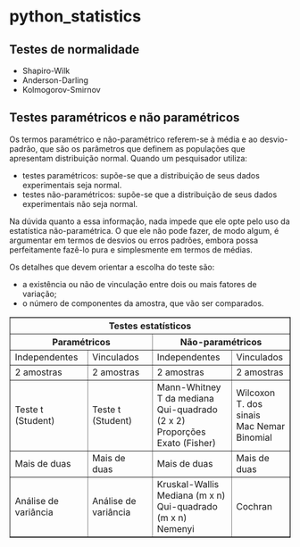 # python_statistics

## Testes de normalidade

- Shapiro-Wilk
- Anderson-Darling
- Kolmogorov-Smirnov

## Testes paramétricos e não paramétricos

Os termos paramétrico e não-paramétrico referem-se à média e ao desvio-padrão, que são os parâmetros que definem as populações que apresentam distribuição normal. 
Quando um pesquisador utiliza:

- testes paramétricos: supõe-se que a distribuição de seus dados experimentais seja normal.
- testes não-paramétricos: supõe-se que a distribuição de seus dados experimentais não seja normal.

Na dúvida quanto a essa informação, nada impede que ele opte pelo uso da estatística não-paramétrica. O que ele não pode fazer, de modo algum, é argumentar em termos de desvios ou erros padrões, embora possa perfeitamente fazê-lo pura e simplesmente em termos de médias.

Os detalhes que devem orientar a escolha do teste são:

- a existência ou não de vinculação entre dois ou mais fatores de variação;
- o número de componentes da amostra, que vão ser comparados.

<table border="1">
<tr>
    <th colspan="4">Testes estatísticos</th>
</tr>
<tr>
    <th colspan="2">Paramétricos</th>
    <th colspan="2">Não-paramétricos</th>
</tr>
<tr>
    <td>Independentes</td>
    <td>Vinculados</td>
    <td>Independentes</td>
    <td>Vinculados</td>
</tr>
<tr>
    <td>2 amostras</td>
    <td>2 amostras</td>
    <td>2 amostras</td>
    <td>2 amostras</td>
 </tr>
 <tr>
    <td>Teste t (Student)</td>
    <td>Teste t (Student)</td>
    <td>Mann-Whitney<br/>T da mediana<br/>Qui-quadrado (2 x 2)<br/>Proporções<br/>Exato (Fisher)</td>
    <td>Wilcoxon<br/>T. dos sinais<br/>Mac Nemar<br/>Binomial</td>
  </tr>
  <tr>
    <td>Mais de duas</td>
    <td>Mais de duas</td>
    <td>Mais de duas</td>
    <td>Mais de duas</td>
  </tr>
  <tr>
    <td>Análise de variância</td>
    <td>Análise de variância</td>
    <td>Kruskal-Wallis<br>Mediana (m x n)<br/>Qui-quadrado (m x n)<br>Nemenyi</td>
    <td>Cochran</td>
  </tr>
</table>

